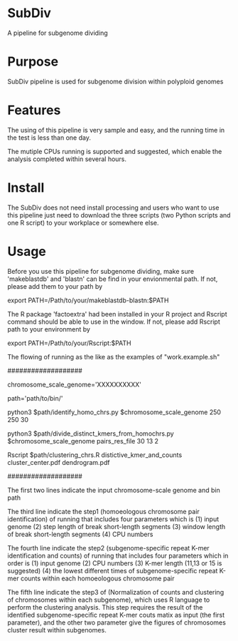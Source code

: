 # SubDiv
A pipeline for subgenome dividing

# Purpose
SubDiv pipeline is used for subgenome division within polyploid genomes

# Features
The using of this pipeline is very sample and easy, and the running time in the test is less than one day.

The mutiple CPUs running is supported and suggested, which enable the analysis completed within several hours.

# Install

The SubDiv does not need install processing and users who want to use this pipeline just need to download the three scripts (two Python scripts and one R script) to your workplace or somewhere else.

# Usage

Before you use this pipeline for subgenome dividing, make sure 'makeblastdb' and 'blastn' can be find in your envionmental path. If not, please add them to your path by

export PATH=/Path/to/your/makeblastdb-blastn:$PATH

The R package 'factoextra' had been installed in your R project and Rscript command should be able to use in the window. If not, please add Rscript path to your environment by

export PATH=/Path/to/your/Rscript:$PATH

The flowing of running as the like as the examples of "work.example.sh"

###################

chromosome_scale_genome='XXXXXXXXXX'

path='path/to/bin/'

python3 $path/identify_homo_chrs.py $chromosome_scale_genome 250 250 30

python3 $path/divide_distinct_kmers_from_homochrs.py $chromosome_scale_genome pairs_res_file 30 13 2

Rscript $path/clustering_chrs.R distictive_kmer_and_counts cluster_center.pdf dendrogram.pdf

###################

The first two lines indicate the input chromosome-scale genome and bin path

The third line indicate the step1 (homoeologous chromosome pair identification) of running that includes four parameters which is (1) input genome (2) step length of break short-length segments (3) window length of break short-length segments (4) CPU numbers

The fourth line indicate the step2 (subgenome-specific repeat K-mer identification and counts) of running that includes four parameters which in order is (1) input genome (2) CPU numbers (3) K-mer length (11,13 or 15 is suggested) (4) the lowest different times of subgenome-specific repeat K-mer counts within each homoeologous chromosome pair

The fifth line indicate the step3 of (Normalization of counts and clustering of chromosomes within each subgenome), which uses R language to perform the clustering analysis. This step requires the result of the identified  subgenome-specific repeat K-mer couts matix as input (the first parameter), and the other two parameter give the figures of chromosomes cluster result within subgenomes.
